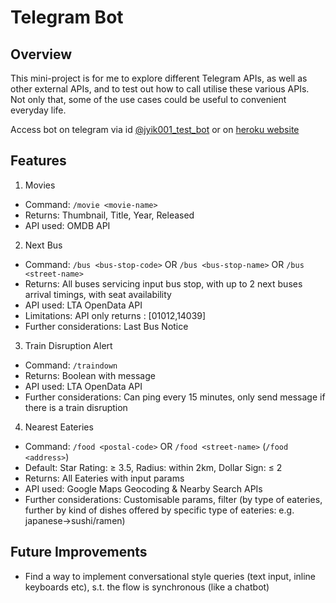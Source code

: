 # Telegram Bot

## Overview

This mini-project is for me to explore different Telegram APIs, as well as other external APIs, and to test out how to call utilise these various APIs.
Not only that, some of the use cases could be useful to convenient everyday life.

Access bot on telegram via id [@jyik001_test_bot](https://t.me/jyik001_test_bot) or on [heroku website](https://jyik001-telegram-bot.herokuapp.com/)

## Features

1. Movies

- Command: `/movie <movie-name>`
- Returns: Thumbnail, Title, Year, Released
- API used: OMDB API

2. Next Bus

- Command: `/bus <bus-stop-code>` OR `/bus <bus-stop-name>` OR `/bus <street-name>`
- Returns: All buses servicing input bus stop, with up to 2 next buses arrival timings, with seat availability
- API used: LTA OpenData API
- Limitations: API only returns <bus-stop-code>: [01012,14039]
- Further considerations: Last Bus Notice

3. Train Disruption Alert

- Command: `/traindown`
- Returns: Boolean with message
- API used: LTA OpenData API
- Further considerations: Can ping every 15 minutes, only send message if there is a train disruption

4. Nearest Eateries

- Command: `/food <postal-code>` OR `/food <street-name>` (`/food <address>`)
- Default: Star Rating: ≥ 3.5, Radius: within 2km, Dollar Sign: ≤ 2
- Returns: All Eateries with input params
- API used: Google Maps Geocoding & Nearby Search APIs
- Further considerations: Customisable params, filter (by type of eateries, further by kind of dishes offered by specific type of eateries: e.g. japanese→sushi/ramen)

## Future Improvements

- Find a way to implement conversational style queries (text input, inline keyboards etc), s.t. the flow is synchronous (like a chatbot)
